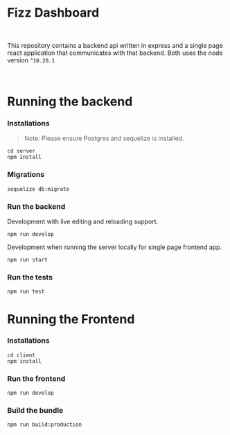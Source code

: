 # Fizz Dashboard

<br/>

This repository contains a backend api written in express and a single page react application that communicates with that backend. Both uses the node version `^10.20.1`

<br/>


Running the backend
=====================

### Installations
> Note: Please ensure Postgres and sequelize is installed.
```
cd server
npm install
```

### Migrations
```
sequelize db:migrate
```


### Run the backend
Development with live editing and reloading support.

```
npm run develop

```
Development when running the server locally for single page frontend app.

```
npm run start

```


### Run the tests

```
npm run test
```



Running the Frontend
=====================

### Installations
```
cd client
npm install
```

### Run the frontend
```
npm run develop
```

### Build the bundle
```
npm run build:production
```